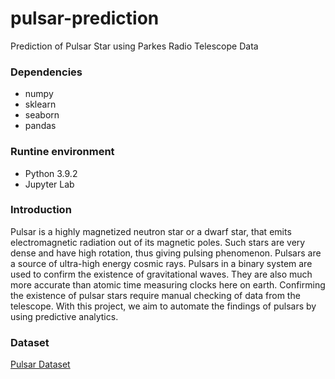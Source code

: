 # pulsar-prediction
Prediction of Pulsar Star using Parkes Radio Telescope Data

### Dependencies
* numpy
* sklearn
* seaborn
* pandas

### Runtine environment
* Python 3.9.2 
* Jupyter Lab

### Introduction
Pulsar is a highly magnetized neutron star or a dwarf star, that emits electromagnetic radiation out of its magnetic poles. Such stars are very dense and have high rotation, thus giving pulsing phenomenon. Pulsars are a source of ultra-high energy cosmic rays. Pulsars in a binary system are used to confirm the existence of gravitational waves. They are also much more accurate than atomic time measuring clocks here on earth. Confirming the existence of pulsar stars require manual checking of data from the telescope. With this project, we aim to automate the findings of pulsars by using predictive analytics.


### Dataset
[Pulsar Dataset](https://www.kaggle.com/colearninglounge/predicting-pulsar-starintermediate/code)
